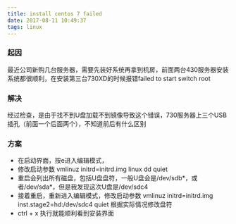 ```yaml
---
title: install centos 7 failed
date: 2017-08-11 10:49:37
tags: linux
---
```


### 起因

最近公司新购几台服务器，需要先装好系统再拿到机房，前面两台430服务器安装系统都很顺利，在安装第三台730XD的时候报错failed to start switch root

### 解决

经过检查，是由于找不到U盘加载不到镜像导致这个错误，730服务器上三个USB插孔（前面一个后面两个），不知道前后有什么区别

### 方案

* 在启动界面，按e进入编辑模式，
* 修改启动参数 vmlinuz initrd=initrd.img linux dd quiet
* 重启会列出所有磁盘，包括U盘盘符，一般U盘会是/dev/sdb*，或者/dev/sda*，但是我发现这次U盘是/dev/sdc4
* 接着重启，重新进入编辑模式，修改启动参数 vmlinuz initrd=initrd.img inst.stage2=hd:/dev/sdc4 quiet 根据实际情况修改盘符
* ctrl + x 执行就能顺利看到安装界面
